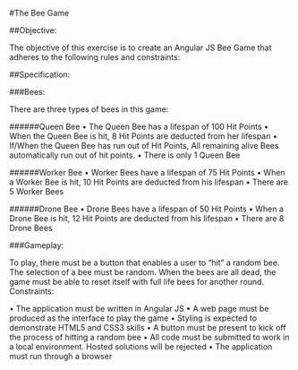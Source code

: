 #The Bee Game

##Objective:

The objective of this exercise is to create an Angular JS Bee Game that adheres to the following rules and constraints:

##Specification:

###Bees:

There are three types of bees in this game:

######Queen Bee
• The Queen Bee has a lifespan of 100 Hit Points
• When the Queen Bee is hit, 8 Hit Points are deducted from her lifespan
• If/When the Queen Bee has run out of Hit Points, All remaining alive Bees automatically run out of hit points.
• There is only 1 Queen Bee

######Worker Bee
• Worker Bees have a lifespan of 75 Hit Points
• When a Worker Bee is hit, 10 Hit Points are deducted from his lifespan
• There are 5 Worker Bees

######Drone Bee
• Drone Bees have a lifespan of 50 Hit Points
• When a Drone Bee is hit, 12 Hit Points are deducted from his lifespan
• There are 8 Drone Bees

###Gameplay:

To play, there must be a button that enables a user to “hit” a random bee. The selection of a bee must be random. When the bees are all dead, the game must be able to reset itself with full life bees for another round.
Constraints:

• The application must be written in Angular JS
• A web page must be produced as the interface to play the game
• Styling is expected to demonstrate HTML5 and CSS3 skills
• A button must be present to kick off the process of hitting a random bee
• All code must be submitted to work in a local environment. Hosted solutions will be rejected
• The application must run through a browser
